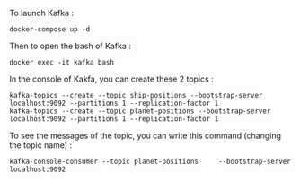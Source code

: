 To launch Kafka : 

```shell
docker-compose up -d
```

Then to open the bash of Kafka : 

```shell
docker exec -it kafka bash
```

In the console of Kakfa, you can create these 2 topics :
```shell
kafka-topics --create --topic ship-positions --bootstrap-server localhost:9092 --partitions 1 --replication-factor 1
kafka-topics --create --topic planet-positions --bootstrap-server localhost:9092 --partitions 1 --replication-factor 1
```

To see the messages of the topic, you can write this command (changing the topic name) : 
```shell
kafka-console-consumer --topic planet-positions     --bootstrap-server localhost:9092
```

